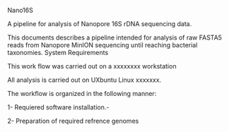 Nano16S

A pipeline for analysis of Nanopore 16S rDNA sequencing data.

This documents describes a pipeline intended for analysis of raw FASTA5 reads from Nanopore MinION sequencing until reaching bacterial taxonomies.
System Requirements

This work flow was carried out on a xxxxxxxx workstation

All analysis is carried out on UXbuntu Linux xxxxxxx.

The workflow is organized in the following manner:

1- Requiered software installation.-

2- Preparation of required refrence genomes
